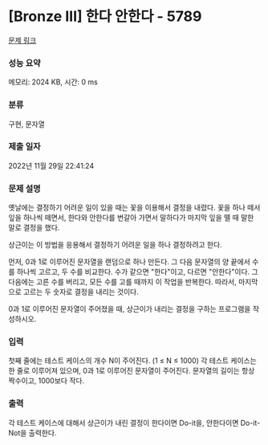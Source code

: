 # [Bronze III] 한다 안한다 - 5789 

[문제 링크](https://www.acmicpc.net/problem/5789) 

### 성능 요약

메모리: 2024 KB, 시간: 0 ms

### 분류

구현, 문자열

### 제출 일자

2022년 11월 29일 22:41:24

### 문제 설명

<p>옛날에는 결정하기 어려운 일이 있을 때는 꽃을 이용해서 결정을 내렸다. 꽃을 하나 떼서 잎을 하나씩 떼면서, 한다와 안한다를 번갈아 가면서 말하다가 마지막 잎을 뗄 때 말한 말로 결정을 했다.</p>

<p>상근이는 이 방법을 응용해서 결정하기 어려운 일을 하나 결정하려고 한다.</p>

<p>먼저, 0과 1로 이루어진 문자열을 랜덤으로 하나 만든다. 그 다음 문자열의 양 끝에서 수를 하나씩 고르고, 두 수를 비교한다. 수가 같으면 "한다"이고, 다르면 "안한다"이다. 그 다음에는 고른 수를 버리고, 모든 수를 고를 때까지 이 작업을 반복한다. 따라서, 마지막으로 고르는 두 숫자로 결정을 내리는 것이다.</p>

<p>0과 1로 이루어진 문자열이 주어졌을 때, 상근이가 내리는 결정을 구하는 프로그램을 작성하시오.</p>

### 입력 

 <p>첫째 줄에는 테스트 케이스의 개수 N이 주어진다. (1 ≤ N ≤ 1000) 각 테스트 케이스는 한 줄로 이루어져 있으며, 0과 1로 이루어진 문자열이 주어진다. 문자열의 길이는 항상 짝수이고, 1000보다 작다.</p>

### 출력 

 <p>각 테스트 케이스에 대해서 상근이가 내린 결정이 한다이면 Do-it을, 안한다이면 Do-it-Not을 출력한다. </p>

